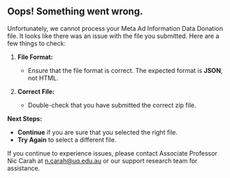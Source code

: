 ## Oops! Something went wrong.

Unfortunately, we cannot process your Meta Ad Information Data Donation file. It looks like there was an issue with the file you submitted. Here are a few things to check:

1. **File Format:**
   - Ensure that the file format is correct. The expected format is **JSON**, not HTML.

2. **Correct File:**
   - Double-check that you have submitted the correct zip file.

**Next Steps:**
- **Continue** if you are sure that you selected the right file.
- **Try Again** to select a different file.

If you continue to experience issues, please contact Associate Professor Nic Carah at [n.carah@uq.edu.au](mailto:n.carah@uq.edu.au) or our support research team for assistance.